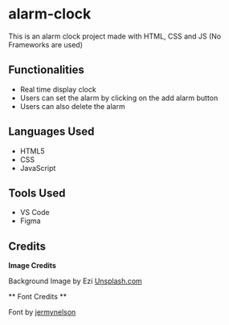 # alarm-clock
  
 This is an alarm clock project made with HTML, CSS and JS
 (No Frameworks are used)
 
 ## Functionalities
 
 * Real time display clock
 * Users can set the alarm by clicking on the add alarm button
 * Users can also delete the alarm
 
 ## Languages Used
 
 * HTML5
 * CSS
 * JavaScript
 
 ## Tools Used
 
 * VS Code
 * Figma 
 
 ## Credits
 
 **Image Credits**
 
 Background Image by Ezi [Unsplash.com](https://unsplash.com/photos/TnudzJxjVCI) 
 
 ** Font Credits **
 
 Font by [jermynelson](https://www.jeremynelsondesign.com/case-studies/apex-mk2-free-display-font)
 
